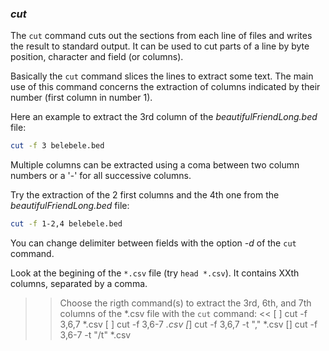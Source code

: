 ### *cut*

The `cut` command cuts out the sections from each line of files and writes the result to standard output. 
It can be used to cut parts of a line by byte position, character and field (or columns). 

Basically the `cut` command slices the lines to extract some text.
The main use of this command concerns the extraction of columns indicated by their number (first column in number 1).

Here an example to extract the 3rd column of the _beautifulFriendLong.bed_ file:

```bash
cut -f 3 belebele.bed
```

Multiple columns can be extracted using a coma between two column numbers or a '-' for all successive columns.

Try the extraction of the 2 first columns and the 4th one from the _beautifulFriendLong.bed_ file:

```bash
cut -f 1-2,4 belebele.bed
```

You can change delimiter between fields with the option _-d_ of the `cut` command. 

Look at the begining of the `*.csv` file (try `head *.csv`). 
It contains XXth columns, separated by a comma.

>> Choose the rigth command(s) to extract the 3rd, 6th, and 7th columns of the *.csv file with the `cut` command: <<
[ ] cut -f 3,6,7 *.csv
[ ] cut -f 3,6-7 *.csv
[*] cut -f 3,6,7 -t "," *.csv
[] cut -f 3,6-7 -t "/t" *.csv




